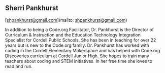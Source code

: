 ## Sherri Pankhurst

[shpankhurst@gmail.com](mailto: shpankhurst@gmail.com)

In addition to being a Code.org Facilitator, Dr. Pankhurst is the Director of Curriculum & Instruction and the Education Technology Integration Specialist for Cordell Public Schools. She has been in teaching for over 22 years but is new to the Code.org family.  Dr. Pankhurst has worked with coding in the Cordell Elementary Makerspace and has helped with Code.org Discoveries curriculum at Cordell Junior High. She hopes to train many teachers about coding and STEM initiatives.  In her free time she loves to read and run.
